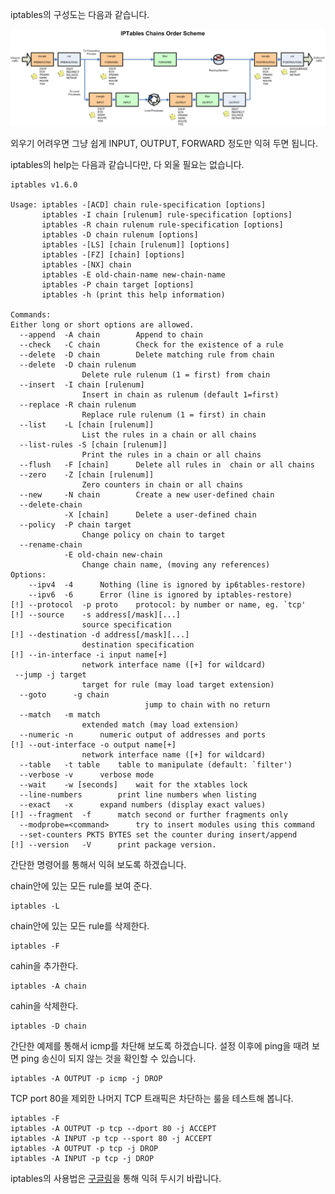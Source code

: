 iptables의 구성도는 다음과 같습니다.  

![linux-Iptables-firewall-schema.png](linux-Iptables-firewall-schema.png)

외우기 어려우면 그냥 쉽게 INPUT, OUTPUT, FORWARD 정도만 익혀 두면 됩니다.

iptables의 help는 다음과 같습니다만, 다 외울 필요는 없습니다.

```
iptables v1.6.0

Usage: iptables -[ACD] chain rule-specification [options]
       iptables -I chain [rulenum] rule-specification [options]
       iptables -R chain rulenum rule-specification [options]
       iptables -D chain rulenum [options]
       iptables -[LS] [chain [rulenum]] [options]
       iptables -[FZ] [chain] [options]
       iptables -[NX] chain
       iptables -E old-chain-name new-chain-name
       iptables -P chain target [options]
       iptables -h (print this help information)

Commands:
Either long or short options are allowed.
  --append  -A chain		Append to chain
  --check   -C chain		Check for the existence of a rule
  --delete  -D chain		Delete matching rule from chain
  --delete  -D chain rulenum
				Delete rule rulenum (1 = first) from chain
  --insert  -I chain [rulenum]
				Insert in chain as rulenum (default 1=first)
  --replace -R chain rulenum
				Replace rule rulenum (1 = first) in chain
  --list    -L [chain [rulenum]]
				List the rules in a chain or all chains
  --list-rules -S [chain [rulenum]]
				Print the rules in a chain or all chains
  --flush   -F [chain]		Delete all rules in  chain or all chains
  --zero    -Z [chain [rulenum]]
				Zero counters in chain or all chains
  --new     -N chain		Create a new user-defined chain
  --delete-chain
            -X [chain]		Delete a user-defined chain
  --policy  -P chain target
				Change policy on chain to target
  --rename-chain
            -E old-chain new-chain
				Change chain name, (moving any references)
Options:
    --ipv4	-4		Nothing (line is ignored by ip6tables-restore)
    --ipv6	-6		Error (line is ignored by iptables-restore)
[!] --protocol	-p proto	protocol: by number or name, eg. `tcp'
[!] --source	-s address[/mask][...]
				source specification
[!] --destination -d address[/mask][...]
				destination specification
[!] --in-interface -i input name[+]
				network interface name ([+] for wildcard)
 --jump	-j target
				target for rule (may load target extension)
  --goto      -g chain
                              jump to chain with no return
  --match	-m match
				extended match (may load extension)
  --numeric	-n		numeric output of addresses and ports
[!] --out-interface -o output name[+]
				network interface name ([+] for wildcard)
  --table	-t table	table to manipulate (default: `filter')
  --verbose	-v		verbose mode
  --wait	-w [seconds]	wait for the xtables lock
  --line-numbers		print line numbers when listing
  --exact	-x		expand numbers (display exact values)
[!] --fragment	-f		match second or further fragments only
  --modprobe=<command>		try to insert modules using this command
  --set-counters PKTS BYTES	set the counter during insert/append
[!] --version	-V		print package version.

```

간단한 명령어를 통해서 익혀 보도록 하겠습니다.

chain안에 있는 모든 rule를 보여 준다.
```
iptables -L
```

chain안에 있는 모든 rule를 삭제한다.
```
iptables -F
```

cahin을 추가한다.
```
iptables -A chain
```

cahin을 삭제한다.
```
iptables -D chain
```

간단한 예제를 통해서 icmp를 차단해 보도록 하겠습니다. 설정 이후에 ping을 때려 보면 ping 송신이 되지 않는 것을 확인할 수 있습니다.
```
iptables -A OUTPUT -p icmp -j DROP
```

TCP port 80을 제외한 나머지 TCP 트래픽은 차단하는 룰을 테스트해 봅니다.
```
iptables -F
iptables -A OUTPUT -p tcp --dport 80 -j ACCEPT
iptables -A INPUT -p tcp --sport 80 -j ACCEPT
iptables -A OUTPUT -p tcp -j DROP
iptables -A INPUT -p tcp -j DROP

```

iptables의 사용법은 [구글링](https://www.google.com/search?q=iptables+%EC%98%88%EC%A0%9C)을 통해 익혀 두시기 바랍니다.
